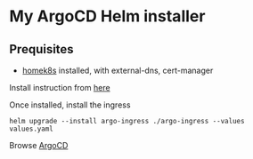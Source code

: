 # My ArgoCD Helm installer

## Prequisites

* [homek8s](https://github.com/paolodenti/homek8s) installed, with external-dns, cert-manager

Install instruction from [here](https://www.arthurkoziel.com/setting-up-argocd-with-helm/)

Once installed, install the ingress

```
helm upgrade --install argo-ingress ./argo-ingress --values values.yaml
```

Browse [ArgoCD](https://argo.paolodenti.dev)